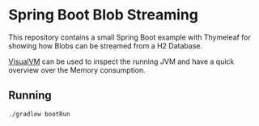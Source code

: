 # Spring Boot Blob Streaming

This repository contains a small Spring Boot example with Thymeleaf for showing how Blobs can be streamed from a H2 Database.

[VisualVM](https://visualvm.github.io/) can be used to inspect the running JVM and have a quick overview over the Memory consumption.

## Running

```shell
./gradlew bootRun
```

